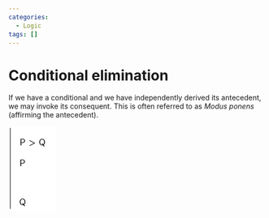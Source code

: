 ```yaml
---
categories:
  - Logic
tags: []
---
```


# Conditional elimination

If we have a conditional and we have independently derived its antecedent, we
may invoke its consequent. This is often referred to as _Modus ponens_
(affirming the antecedent).

![](/img/cond-elim.png)
